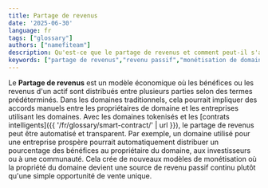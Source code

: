 ```yaml
---
title: Partage de revenus
date: '2025-06-30'
language: fr
tags: ["glossary"]
authors: ["namefiteam"]
description: Qu'est-ce que le partage de revenus et comment peut-il s'appliquer à la monétisation de domaine ?
keywords: ["partage de revenus","revenu passif","monétisation de domaine","distribution des bénéfices","contrats intelligents"]
---
```



Le **Partage de revenus** est un modèle économique où les bénéfices ou les revenus d'un actif sont distribués entre plusieurs parties selon des termes prédéterminés. Dans les domaines traditionnels, cela pourrait impliquer des accords manuels entre les propriétaires de domaine et les entreprises utilisant les domaines. Avec les domaines tokenisés et les [contrats intelligents]({{ '/fr/glossary/smart-contract/' | url }}), le partage de revenus peut être automatisé et transparent. Par exemple, un domaine utilisé pour une entreprise prospère pourrait automatiquement distribuer un pourcentage des bénéfices au propriétaire du domaine, aux investisseurs ou à une communauté. Cela crée de nouveaux modèles de monétisation où la propriété du domaine devient une source de revenu passif continu plutôt qu'une simple opportunité de vente unique.